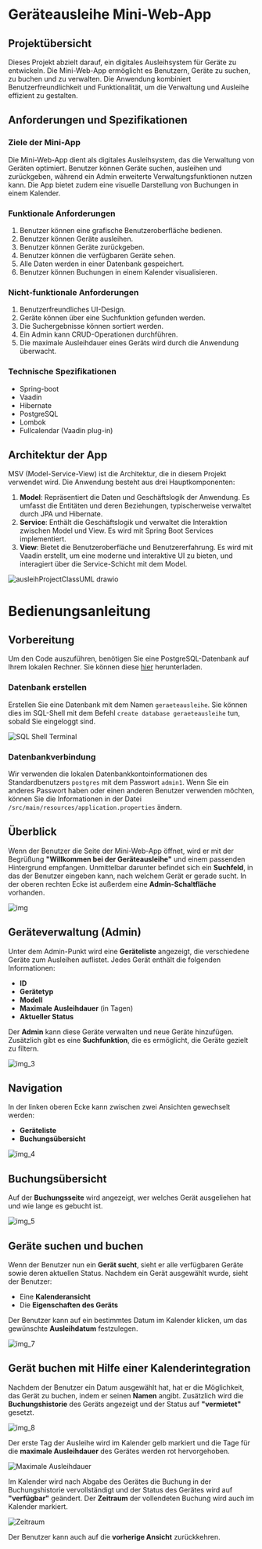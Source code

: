 # Geräteausleihe Mini-Web-App

## Projektübersicht

Dieses Projekt abzielt darauf, ein digitales Ausleihsystem für Geräte zu entwickeln. Die Mini-Web-App ermöglicht es Benutzern, Geräte zu suchen, zu buchen und zu verwalten. Die Anwendung kombiniert Benutzerfreundlichkeit und Funktionalität, um die Verwaltung und Ausleihe effizient zu gestalten.

## Anforderungen und Spezifikationen

### Ziele der Mini-App

Die Mini-Web-App dient als digitales Ausleihsystem, das die Verwaltung von Geräten optimiert. Benutzer können Geräte suchen, ausleihen und zurückgeben, während ein Admin erweiterte Verwaltungsfunktionen nutzen kann. Die App bietet zudem eine visuelle Darstellung von Buchungen in einem Kalender.

### Funktionale Anforderungen

1. Benutzer können eine grafische Benutzeroberfläche bedienen.
2. Benutzer können Geräte ausleihen.
3. Benutzer können Geräte zurückgeben.
4. Benutzer können die verfügbaren Geräte sehen.
5. Alle Daten werden in einer Datenbank gespeichert.
6. Benutzer können Buchungen in einem Kalender visualisieren.

### Nicht-funktionale Anforderungen

1. Benutzerfreundliches UI-Design.
2. Geräte können über eine Suchfunktion gefunden werden.
3. Die Suchergebnisse können sortiert werden.
4. Ein Admin kann CRUD-Operationen durchführen.
5. Die maximale Ausleihdauer eines Geräts wird durch die Anwendung überwacht.

### Technische Spezifikationen

- Spring-boot
- Vaadin
- Hibernate
- PostgreSQL
- Lombok
- Fullcalendar (Vaadin plug-in)

## Architektur der App

MSV (Model-Service-View) ist die Architektur, die in diesem Projekt verwendet wird. Die Anwendung besteht aus drei Hauptkomponenten:
1. **Model**: Repräsentiert die Daten und Geschäftslogik der Anwendung. Es umfasst die Entitäten und deren Beziehungen, typischerweise verwaltet durch JPA und Hibernate.
2. **Service**: Enthält die Geschäftslogik und verwaltet die Interaktion zwischen Model und View. Es wird mit Spring Boot Services implementiert.
3. **View**: Bietet die Benutzeroberfläche und Benutzererfahrung. Es wird mit Vaadin erstellt, um eine moderne und interaktive UI zu bieten, und interagiert über die Service-Schicht mit dem Model.

![ausleihProjectClassUML drawio](https://github.com/user-attachments/assets/394ea150-3920-4d4a-9052-72623097d843)

# Bedienungsanleitung

## Vorbereitung

Um den Code auszuführen, benötigen Sie eine PostgreSQL-Datenbank auf Ihrem lokalen Rechner. Sie können diese [hier](https://www.postgresql.org/download/) herunterladen.

### Datenbank erstellen

Erstellen Sie eine Datenbank mit dem Namen `geraeteausleihe`. Sie können dies im SQL-Shell mit dem Befehl `create database geraeteausleihe` tun, sobald Sie eingeloggt sind.

![SQL Shell Terminal](https://github.com/user-attachments/assets/263f618a-eb29-4cad-afda-f089db036550)

### Datenbankverbindung

Wir verwenden die lokalen Datenbankkontoinformationen des Standardbenutzers `postgres` mit dem Passwort `admin1`. Wenn Sie ein anderes Passwort haben oder einen anderen Benutzer verwenden möchten, können Sie die Informationen in der Datei `/src/main/resources/application.properties` ändern.

## Überblick

Wenn der Benutzer die Seite der Mini-Web-App öffnet, wird er mit der Begrüßung **"Willkommen bei der Geräteausleihe"** und einem passenden Hintergrund empfangen. Unmittelbar darunter befindet sich ein **Suchfeld**, in das der Benutzer eingeben kann, nach welchem Gerät er gerade sucht. In der oberen rechten Ecke ist außerdem eine **Admin-Schaltfläche** vorhanden.

![img](https://github.com/user-attachments/assets/c01847b7-d536-4638-b4ee-0c3c7b0dc07b)

## Geräteverwaltung (Admin)

Unter dem Admin-Punkt wird eine **Geräteliste** angezeigt, die verschiedene Geräte zum Ausleihen auflistet. Jedes Gerät enthält die folgenden Informationen:

- **ID**
- **Gerätetyp**
- **Modell**
- **Maximale Ausleihdauer** (in Tagen)
- **Aktueller Status**

Der **Admin** kann diese Geräte verwalten und neue Geräte hinzufügen. Zusätzlich gibt es eine **Suchfunktion**, die es ermöglicht, die Geräte gezielt zu filtern.

![img_3](https://github.com/user-attachments/assets/3b8ca3af-e4ba-419e-90ff-401cae403835)

## Navigation

In der linken oberen Ecke kann zwischen zwei Ansichten gewechselt werden:

- **Geräteliste**
- **Buchungsübersicht**

![img_4](https://github.com/user-attachments/assets/f5e0f2d9-c3c1-45e4-9a94-7487c025156f)

## Buchungsübersicht

Auf der **Buchungsseite** wird angezeigt, wer welches Gerät ausgeliehen hat und wie lange es gebucht ist.

![img_5](https://github.com/user-attachments/assets/89bb78d7-c02e-4e83-b610-d5091cc840f4)

## Geräte suchen und buchen

Wenn der Benutzer nun ein **Gerät sucht**, sieht er alle verfügbaren Geräte sowie deren aktuellen Status. Nachdem ein Gerät ausgewählt wurde, sieht der Benutzer:

- Eine **Kalenderansicht**
- Die **Eigenschaften des Geräts**

Der Benutzer kann auf ein bestimmtes Datum im Kalender klicken, um das gewünschte **Ausleihdatum** festzulegen.

![img_7](https://github.com/user-attachments/assets/0adcc931-66da-4a48-8cae-fff48123d7e6)

## Gerät buchen mit Hilfe einer Kalenderintegration

Nachdem der Benutzer ein Datum ausgewählt hat, hat er die Möglichkeit, das Gerät zu buchen, indem er seinen **Namen** angibt. Zusätzlich wird die **Buchungshistorie** des Geräts angezeigt und der Status auf **"vermietet"** gesetzt.

![img_8](https://github.com/user-attachments/assets/d24c7ecc-29fa-49a2-90d5-20afed7a16d0)


Der erste Tag der Ausleihe wird im Kalender gelb markiert und die Tage für die **maximale Ausleihdauer** des Gerätes werden rot hervorgehoben. 

![Maximale Ausleihdauer](https://github.com/user-attachments/assets/23a1ffcf-7047-4535-9727-4de830c4b58e)


Im Kalender wird nach Abgabe des Gerätes die Buchung in der Buchungshistorie vervollständigt und der Status des Gerätes wird auf **"verfügbar"** geändert. Der **Zeitraum** der vollendeten Buchung wird auch im Kalender markiert.

![Zeitraum](https://github.com/user-attachments/assets/d8331e93-29ee-410b-a924-1ff933d4ba41)


Der Benutzer kann auch auf die **vorherige Ansicht** zurückkehren.
